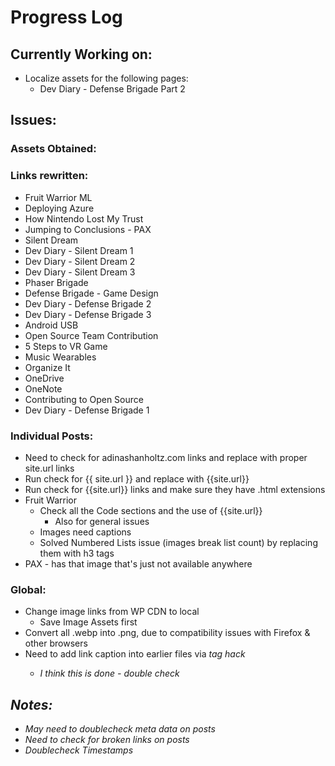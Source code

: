 # Progress Log

<!-- ## Finished:
* Music Wearables Workshop with Women Who Code
* Organize It
* Getting Started With the OneDrive API
* Getting Started With the OneNote API
* Deploying a Website to Azure
* Defense Brigade - Game Design with Unity 3d 
* Dev Diary - Unity 3d Game Design - Defense Brigade Part 1
* Dev Diary - Unity 3d Game Design - Defense Brigade Part 2
* Dev Diary - Unity 3d Game Design - Defense Brigade Part 3
* Phaser Brigade - Defense Brigade Using PhaserJS
* Android USB Port From Unity Error
* 5 Steps to Making Your First VR Game
* How Nintendo Lost My Trust in the Span of a Week
* Jumping to Conclusions - Inclusivity at PAX East
* Silent Dream
* Dev Diary - Silent Dream Part 1
* Dev Diary - Silent Dream Part 2
* Dev Diary - Silent Dream Part 3
* Contributing to Open Source
* Open Source Team Contribution
* FruitWarrior MR HoloLens Workshop -->

<!-- ## In-Progress: -->

## Currently Working on:
* Localize assets for the following pages:
    * Dev Diary - Defense Brigade Part 2

## Issues:

### Assets Obtained:

### Links rewritten:
* Fruit Warrior ML
* Deploying Azure
* How Nintendo Lost My Trust
* Jumping to Conclusions - PAX
* Silent Dream
* Dev Diary - Silent Dream 1
* Dev Diary - Silent Dream 2
* Dev Diary - Silent Dream 3
* Phaser Brigade
* Defense Brigade - Game Design
* Dev Diary - Defense Brigade 2
* Dev Diary - Defense Brigade 3
* Android USB
* Open Source Team Contribution
* 5 Steps to VR Game
* Music Wearables
* Organize It
* OneDrive
* OneNote
* Contributing to Open Source 
* Dev Diary - Defense Brigade 1


### Individual Posts:
* Need to check for adinashanholtz.com links and replace with proper site.url links
* Run check for {{ site.url }} and replace with {{site.url}}
* Run check for {{site.url}} links and make sure they have .html extensions
* Fruit Warrior
    * Check all the Code sections and the use of {{site.url}}
        * Also for general issues
    * Images need captions
    * Solved Numbered Lists issue (images break list count) by replacing them with h3 tags
* PAX - has that image that's just not available anywhere

### Global:
* Change image links from WP CDN to local
    * Save Image Assets first
* Convert all .webp into .png, due to compatibility issues with Firefox & other browsers
* Need to add link caption into earlier files via <em> tag hack
    * I think this is done - double check

## Notes:
* May need to doublecheck meta data on posts
* Need to check for broken links on posts
* Doublecheck Timestamps

